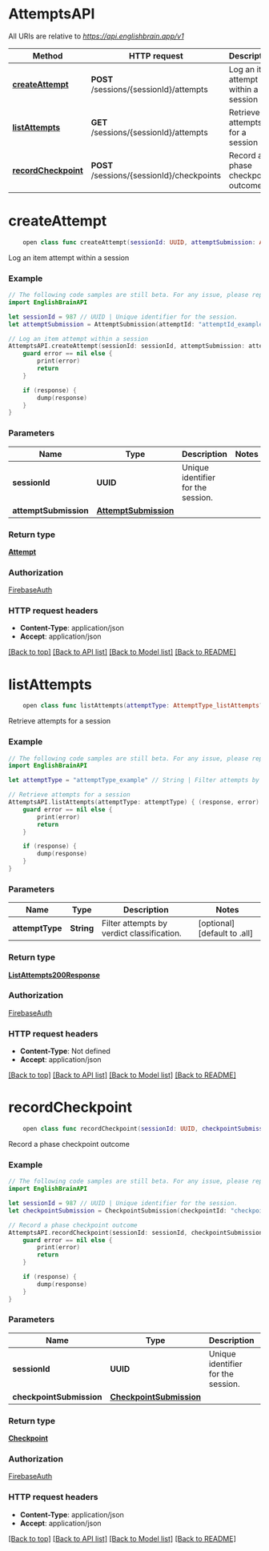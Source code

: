 # AttemptsAPI

All URIs are relative to *https://api.englishbrain.app/v1*

Method | HTTP request | Description
------------- | ------------- | -------------
[**createAttempt**](AttemptsAPI.md#createattempt) | **POST** /sessions/{sessionId}/attempts | Log an item attempt within a session
[**listAttempts**](AttemptsAPI.md#listattempts) | **GET** /sessions/{sessionId}/attempts | Retrieve attempts for a session
[**recordCheckpoint**](AttemptsAPI.md#recordcheckpoint) | **POST** /sessions/{sessionId}/checkpoints | Record a phase checkpoint outcome


# **createAttempt**
```swift
    open class func createAttempt(sessionId: UUID, attemptSubmission: AttemptSubmission, completion: @escaping (_ data: Attempt?, _ error: Error?) -> Void)
```

Log an item attempt within a session

### Example
```swift
// The following code samples are still beta. For any issue, please report via http://github.com/OpenAPITools/openapi-generator/issues/new
import EnglishBrainAPI

let sessionId = 987 // UUID | Unique identifier for the session.
let attemptSubmission = AttemptSubmission(attemptId: "attemptId_example", itemId: "itemId_example", startedAt: Date(), completedAt: Date(), placements: [Placement(slot: "slot_example", tokenId: "tokenId_example")], verdict: "verdict_example", timeSpentMs: 123, hintsUsed: 123, comboCount: 123, errors: [AttemptError(code: "code_example", message: "message_example", details: "TODO")], retryNumber: 123, firstTryCorrect: false) // AttemptSubmission | 

// Log an item attempt within a session
AttemptsAPI.createAttempt(sessionId: sessionId, attemptSubmission: attemptSubmission) { (response, error) in
    guard error == nil else {
        print(error)
        return
    }

    if (response) {
        dump(response)
    }
}
```

### Parameters

Name | Type | Description  | Notes
------------- | ------------- | ------------- | -------------
 **sessionId** | **UUID** | Unique identifier for the session. | 
 **attemptSubmission** | [**AttemptSubmission**](AttemptSubmission.md) |  | 

### Return type

[**Attempt**](Attempt.md)

### Authorization

[FirebaseAuth](../README.md#FirebaseAuth)

### HTTP request headers

 - **Content-Type**: application/json
 - **Accept**: application/json

[[Back to top]](#) [[Back to API list]](../README.md#documentation-for-api-endpoints) [[Back to Model list]](../README.md#documentation-for-models) [[Back to README]](../README.md)

# **listAttempts**
```swift
    open class func listAttempts(attemptType: AttemptType_listAttempts? = nil, completion: @escaping (_ data: ListAttempts200Response?, _ error: Error?) -> Void)
```

Retrieve attempts for a session

### Example
```swift
// The following code samples are still beta. For any issue, please report via http://github.com/OpenAPITools/openapi-generator/issues/new
import EnglishBrainAPI

let attemptType = "attemptType_example" // String | Filter attempts by verdict classification. (optional) (default to .all)

// Retrieve attempts for a session
AttemptsAPI.listAttempts(attemptType: attemptType) { (response, error) in
    guard error == nil else {
        print(error)
        return
    }

    if (response) {
        dump(response)
    }
}
```

### Parameters

Name | Type | Description  | Notes
------------- | ------------- | ------------- | -------------
 **attemptType** | **String** | Filter attempts by verdict classification. | [optional] [default to .all]

### Return type

[**ListAttempts200Response**](ListAttempts200Response.md)

### Authorization

[FirebaseAuth](../README.md#FirebaseAuth)

### HTTP request headers

 - **Content-Type**: Not defined
 - **Accept**: application/json

[[Back to top]](#) [[Back to API list]](../README.md#documentation-for-api-endpoints) [[Back to Model list]](../README.md#documentation-for-models) [[Back to README]](../README.md)

# **recordCheckpoint**
```swift
    open class func recordCheckpoint(sessionId: UUID, checkpointSubmission: CheckpointSubmission, completion: @escaping (_ data: Checkpoint?, _ error: Error?) -> Void)
```

Record a phase checkpoint outcome

### Example
```swift
// The following code samples are still beta. For any issue, please report via http://github.com/OpenAPITools/openapi-generator/issues/new
import EnglishBrainAPI

let sessionId = 987 // UUID | Unique identifier for the session.
let checkpointSubmission = CheckpointSubmission(checkpointId: "checkpointId_example", phaseId: "phaseId_example", reachedAt: Date(), accuracy: 123, comboMax: 123, hintsUsed: 123, durationSeconds: 123, brainTokensEarned: 123, freezeConsumed: false) // CheckpointSubmission | 

// Record a phase checkpoint outcome
AttemptsAPI.recordCheckpoint(sessionId: sessionId, checkpointSubmission: checkpointSubmission) { (response, error) in
    guard error == nil else {
        print(error)
        return
    }

    if (response) {
        dump(response)
    }
}
```

### Parameters

Name | Type | Description  | Notes
------------- | ------------- | ------------- | -------------
 **sessionId** | **UUID** | Unique identifier for the session. | 
 **checkpointSubmission** | [**CheckpointSubmission**](CheckpointSubmission.md) |  | 

### Return type

[**Checkpoint**](Checkpoint.md)

### Authorization

[FirebaseAuth](../README.md#FirebaseAuth)

### HTTP request headers

 - **Content-Type**: application/json
 - **Accept**: application/json

[[Back to top]](#) [[Back to API list]](../README.md#documentation-for-api-endpoints) [[Back to Model list]](../README.md#documentation-for-models) [[Back to README]](../README.md)

